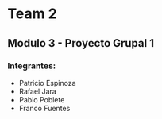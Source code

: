 # Team 2

## Modulo 3 - Proyecto Grupal 1

### Integrantes:

 - Patricio Espinoza
 - Rafael Jara
 - Pablo Poblete
 - Franco Fuentes 

